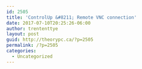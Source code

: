```yaml
---
id: 2505
title: 'ControlUp &#8211; Remote VNC connection'
date: 2017-07-10T20:25:26-06:00
author: trententtye
layout: post
guid: http://theorypc.ca/?p=2505
permalink: /?p=2505
categories:
  - Uncategorized
---
```

<!-- AddThis Advanced Settings generic via filter on the_content -->

<!-- AddThis Share Buttons generic via filter on the_content -->